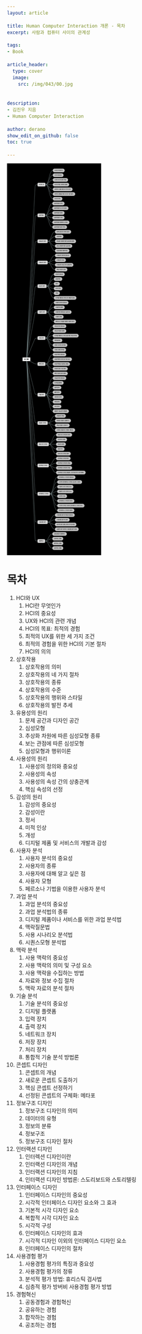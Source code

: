 ```yaml
---
layout: article

title: Human Computer Interaction 개론 - 목차
excerpt: 사람과 컴퓨터 사이의 관계성

tags: 
- Book

article_header:
  type: cover
  image:
    src: /img/043/00.jpg


description: 
- 김진우 지음
- Human Computer Interaction

author: derano
show_edit_on_github: false
toc: true

--- 
```

![HCI](/img/043/01.jpg "HCI")
 

# 목차
1. HCI와 UX
   1. HCI란 무엇인가
   2. HCI의 중요성
   3. UX와 HCI의 관련 개념
   4. HCI의 목표: 최적의 경험
   5. 최적의 UX를 위한 세 가지 조건
   6. 최적의 경험을 위한 HCI의 기본 절차
   7. HCI의 의의
2. 상호작용
   1. 상호작용의 의미
   2. 상호작용의 네 가지 절차
   3. 상호작용의 종류
   4. 상호작용의 수준
   5. 상호작용의 행위와 스타일
   6. 상호작용의 발전 추세
3. 유용성의 원리
   1. 문제 공간과 디자인 공간
   2. 심성모형
   3. 추상화 차원에 따른 심성모형 종류
   4. 보는 관점에 따른 심성모형
   5. 심성모형과 행위이론
4. 사용성의 원리
   1. 사용성의 정의와 중요성
   2. 사용성의 속성
   3. 사용성의 속성 간의 상충관계
   4. 핵심 속성의 선정
5. 감성의 원리
   1. 감성의 중요성
   2. 감성이란
   3. 정서
   4. 미적 인상
   5. 개성
   6. 디지털 제품 및 서비스의 개발과 감성
6. 사용자 분석
   1. 사용자 분석의 중요성
   2. 사용자의 종류
   3. 사용자에 대해 알고 싶은 점
   4. 사용자 모형
   5. 페르소나 기법을 이용한 사용자 분석
7. 과업 분석
   1. 과업 분석의 중요성
   2. 과업 분석법의 종류
   3. 디지털 제품이나 서비스를 위한 과업 분석법
   4. 맥락질문법
   5. 사용 시나리오 분석법
   6. 시퀀스모형 분석법
8. 맥락 분석
   1. 사용 맥락의 중요성
   2. 사용 맥락의 의미 및 구성 요소
   3. 사용 맥락을 수집하는 방법
   4. 자료와 정보 수집 절차
   5. 맥락 자료의 분석 절차
9.  기술 분석
    1. 기술 분석의 중요성
    2. 디지털 플랫폼
    3. 입력 장치
    4. 출력 장치
    5. 네트워크 장치
    6. 저장 장치
    7. 처리 장치
    8. 통합적 기술 분석 방법론
10. 콘셉트 디자인
    1. 콘셉트의 개념
    2. 새로운 콘셉트 도출하기
    3. 핵심 콘셉트 선정하기
    4. 선정된 콘셉트의 구체화: 메타포
11. 정보구조 디자인
    1. 정보구조 디자인의 의미
    2. 데이터의 유형
    3. 정보의 분류
    4. 정보구조
    5. 정보구조 디자인 절차
12. 인터랙션 디자인
    1. 인터렉션 디자인이란
    2. 인터랙션 디자인의 개념
    3. 인터랙션 디자인의 지침
    4. 인터랙션 디자인 방법론: 스도리보드와 스토리텔링
13. 인터페이스 디자인
    1. 인터페이스 디자인의 중요성
    2. 시각적 인터페이스 디자인 요소와 그 효과
    3. 기본적 시각 디자인 요소
    4. 복합적 시각 디자인 요소
    5. 시각적 구성
    6. 인터페이스 디자인의 효과
    7. 시각적 디자인 이외의 인터페이스 디자인 요소
    8. 인터페이스 디자인의 절차
14. 사용경험 평가
    1. 사용경험 평가의 특징과 중요성
    2. 사용경험 평가의 정류
    3. 분석적 평가 방법: 휴리스틱 검사법
    4. 심층적 평가 방버비 사용경험 평가 방법
15. 경험혁신
    1. 공동경험과 경험혁신
    2. 공유하는 경험
    3. 합작하는 경험
    4. 공조하는 경험